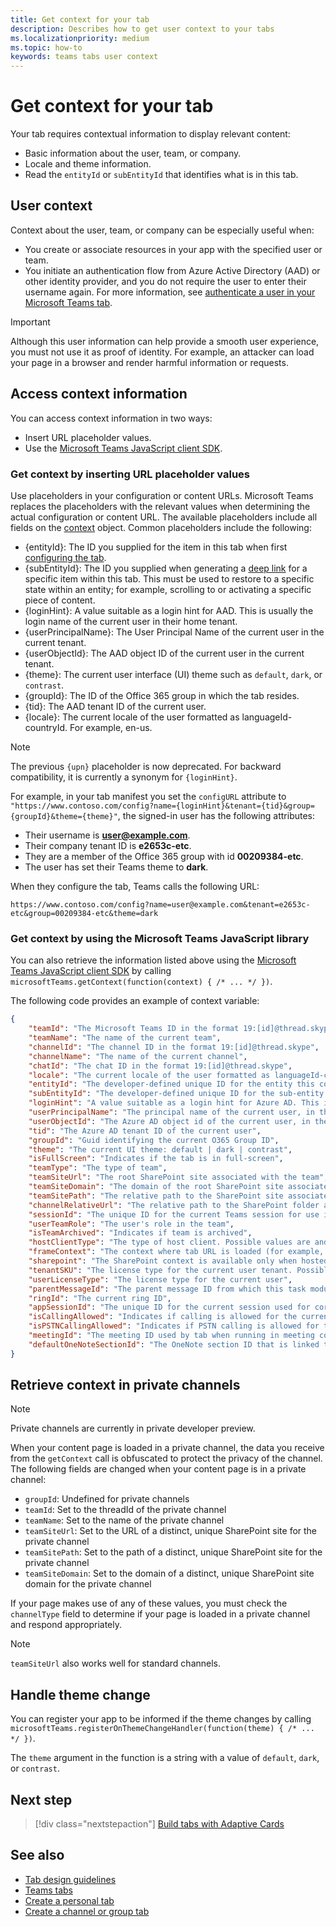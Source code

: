 ```yaml
---
title: Get context for your tab
description: Describes how to get user context to your tabs
ms.localizationpriority: medium
ms.topic: how-to
keywords: teams tabs user context
---
```


# Get context for your tab

Your tab requires contextual information to display relevant content:

* Basic information about the user, team, or company.
* Locale and theme information.
* Read the `entityId` or `subEntityId` that identifies what is in this tab.

## User context

Context about the user, team, or company can be especially useful when:

* You create or associate resources in your app with the specified user or team.
* You initiate an authentication flow from Azure Active Directory (AAD) or other identity provider, and you do not require the user to enter their username again. For more information, see [authenticate a user in your Microsoft Teams tab](~/concepts/authentication/authentication.md).

> [!IMPORTANT]
> Although this user information can help provide a smooth user experience, you must not use it as proof of identity. For example, an attacker can load your page in a browser and render harmful information or requests.

## Access context information

You can access context information in two ways:

* Insert URL placeholder values.
* Use the [Microsoft Teams JavaScript client SDK](/javascript/api/overview/msteams-client).

### Get context by inserting URL placeholder values

Use placeholders in your configuration or content URLs. Microsoft Teams replaces the placeholders with the relevant values when determining the actual configuration or content URL. The available placeholders include all fields on the [context](/javascript/api/@microsoft/teams-js/microsoftteams.context?view=msteams-client-js-latest&preserve-view=true) object. Common placeholders include the following:

* {entityId}: The ID you supplied for the item in this tab when first [configuring the tab](~/tabs/how-to/create-tab-pages/configuration-page.md).
* {subEntityId}: The ID you supplied when generating a [deep link](~/concepts/build-and-test/deep-links.md) for a specific item within this tab. This must be used to restore to a specific state within an entity; for example, scrolling to or activating a specific piece of content.
* {loginHint}: A value suitable as a login hint for AAD. This is usually the login name of the current user in their home tenant.
* {userPrincipalName}: The User Principal Name of the current user in the current tenant.
* {userObjectId}: The AAD object ID of the current user in the current tenant.
* {theme}: The current user interface (UI) theme such as `default`, `dark`, or `contrast`.
* {groupId}: The ID of the Office 365 group in which the tab resides.
* {tid}: The AAD tenant ID of the current user.
* {locale}: The current locale of the user formatted as languageId-countryId. For example, en-us.

> [!NOTE]
> The previous `{upn}` placeholder is now deprecated. For backward compatibility, it is currently a synonym for `{loginHint}`.

For example, in your tab manifest you set the `configURL` attribute to `"https://www.contoso.com/config?name={loginHint}&tenant={tid}&group={groupId}&theme={theme}"`, the signed-in user has the following attributes:

* Their username is **user@example.com**.
* Their company tenant ID is **e2653c-etc**.
* They are a member of the Office 365 group with id **00209384-etc**.
* The user has set their Teams theme to **dark**.

When they configure the tab, Teams calls the following URL:

`https://www.contoso.com/config?name=user@example.com&tenant=e2653c-etc&group=00209384-etc&theme=dark`

### Get context by using the Microsoft Teams JavaScript library

You can also retrieve the information listed above using the [Microsoft Teams JavaScript client SDK](/javascript/api/overview/msteams-client) by calling `microsoftTeams.getContext(function(context) { /* ... */ })`.

The following code provides an example of context variable:

```json
{
    "teamId": "The Microsoft Teams ID in the format 19:[id]@thread.skype",
    "teamName": "The name of the current team",
    "channelId": "The channel ID in the format 19:[id]@thread.skype",
    "channelName": "The name of the current channel",
    "chatId": "The chat ID in the format 19:[id]@thread.skype",
    "locale": "The current locale of the user formatted as languageId-countryId (for example, en-us)",
    "entityId": "The developer-defined unique ID for the entity this content points to",
    "subEntityId": "The developer-defined unique ID for the sub-entity this content points to",
    "loginHint": "A value suitable as a login hint for Azure AD. This is usually the login name of the current user, in their home tenant",
    "userPrincipalName": "The principal name of the current user, in the current tenant",
    "userObjectId": "The Azure AD object id of the current user, in the current tenant",
    "tid": "The Azure AD tenant ID of the current user",
    "groupId": "Guid identifying the current O365 Group ID",
    "theme": "The current UI theme: default | dark | contrast",
    "isFullScreen": "Indicates if the tab is in full-screen",
    "teamType": "The type of team",
    "teamSiteUrl": "The root SharePoint site associated with the team",
    "teamSiteDomain": "The domain of the root SharePoint site associated with the team",
    "teamSitePath": "The relative path to the SharePoint site associated with the team",
    "channelRelativeUrl": "The relative path to the SharePoint folder associated with the channel",
    "sessionId": "The unique ID for the current Teams session for use in correlating telemetry data",
    "userTeamRole": "The user's role in the team",
    "isTeamArchived": "Indicates if team is archived",
    "hostClientType": "The type of host client. Possible values are android, ios, web, desktop, rigel",
    "frameContext": "The context where tab URL is loaded (for example, content, task, setting, remove, sidePanel)",
    "sharepoint": "The SharePoint context is available only when hosted in SharePoint",
    "tenantSKU": "The license type for the current user tenant. Possible values are enterprise, free, edu, unknown",
    "userLicenseType": "The license type for the current user",
    "parentMessageId": "The parent message ID from which this task module is launched",
    "ringId": "The current ring ID",
    "appSessionId": "The unique ID for the current session used for correlating telemetry data",
    "isCallingAllowed": "Indicates if calling is allowed for the current logged in user",
    "isPSTNCallingAllowed": "Indicates if PSTN calling is allowed for the current logged in user",
    "meetingId": "The meeting ID used by tab when running in meeting context",
    "defaultOneNoteSectionId": "The OneNote section ID that is linked to the channel"
}
```

## Retrieve context in private channels

> [!Note]
> Private channels are currently in private developer preview.

When your content page is loaded in a private channel, the data you receive from the `getContext` call is obfuscated to protect the privacy of the channel. The following fields are changed when your content page is in a private channel:

* `groupId`: Undefined for private channels
* `teamId`: Set to the threadId of the private channel
* `teamName`: Set to the name of the private channel
* `teamSiteUrl`: Set to the URL of a distinct, unique SharePoint site for the private channel
* `teamSitePath`: Set to the path of a distinct, unique SharePoint site for the private channel
* `teamSiteDomain`: Set to the domain of a distinct, unique SharePoint site domain for the private channel

If your page makes use of any of these values, you must check the `channelType` field to determine if your page is loaded in a private channel and respond appropriately.

> [!Note]
> `teamSiteUrl` also works well for standard channels.

## Handle theme change

You can register your app to be informed if the theme changes by calling `microsoftTeams.registerOnThemeChangeHandler(function(theme) { /* ... */ })`.

The `theme` argument in the function is a string with a value of `default`, `dark`, or `contrast`.

## Next step

> [!div class="nextstepaction"]
> [Build tabs with Adaptive Cards](~/tabs/how-to/build-adaptive-card-tabs.md)

## See also

* [Tab design guidelines](../../tabs/design/tabs.md)
* [Teams tabs](~/tabs/what-are-tabs.md)
* [Create a personal tab](~/tabs/how-to/create-personal-tab.md)
* [Create a channel or group tab](~/tabs/how-to/create-channel-group-tab.md)
